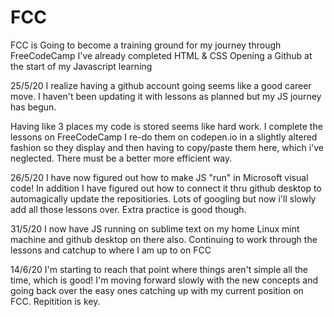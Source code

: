 # FCC
FCC is Going to become a training ground for my journey through FreeCodeCamp
I've already completed HTML & CSS
Opening a Github at the start of my Javascript learning

25/5/20
I realize having a github account going seems like a good career move.
I haven't been updating it with lessons as planned but my JS journey has begun.

Having like 3 places my code is stored seems like hard work.
I complete the lessons on FreeCodeCamp
I re-do them on codepen.io in a slightly altered fashion so they display
and then having to copy/paste them here, which i've neglected.
There must be a better more efficient way.

26/5/20
I have now figured out how to make JS "run" in Microsoft visual code!
In addition I have figured out how to connect it thru github desktop to automagically update the repositiories.
Lots of googling but now i'll slowly add all those lessons over.
Extra practice is good though.

31/5/20
I now have JS running on sublime text on my home Linux mint machine and github desktop on there also.
Continuing to work through the lessons and catchup to where I am up to on FCC

14/6/20
I'm starting to reach that point where things aren't simple all the time, which is good!
I'm moving forward slowly with the new concepts and going back over the easy ones catching up with my current position on FCC.
Repitition is key.